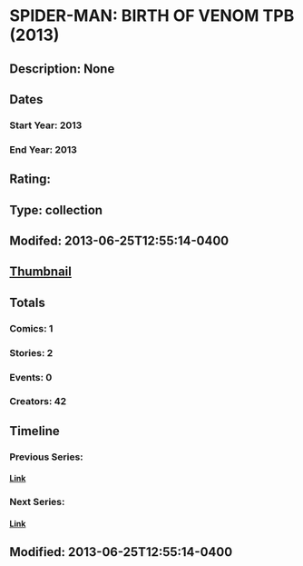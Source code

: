 # SPIDER-MAN: BIRTH OF VENOM TPB (2013)
## Description: None
## Dates
### Start Year: 2013
### End Year: 2013
## Rating: 
## Type: collection
## Modifed: 2013-06-25T12:55:14-0400
## [Thumbnail](http://i.annihil.us/u/prod/marvel/i/mg/b/40/image_not_available.jpg)
## Totals
### Comics: 1
### Stories: 2
### Events: 0
### Creators: 42
## Timeline
### Previous Series: 
#### [Link]()
### Next Series: 
#### [Link]()
## Modified: 2013-06-25T12:55:14-0400